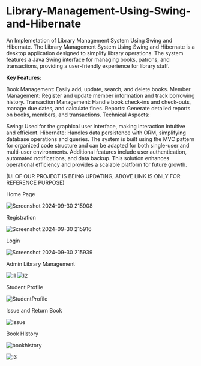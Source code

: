 # Library-Management-Using-Swing-and-Hibernate
An Implemetation of Library Management System Using Swing and Hibernate.
The Library Management System Using Swing and Hibernate is a desktop application designed to simplify library operations. The system features a Java Swing interface for managing books, patrons, and transactions, providing a user-friendly experience for library staff.

**Key Features:**

Book Management: Easily add, update, search, and delete books.
Member Management: Register and update member information and track borrowing history.
Transaction Management: Handle book check-ins and check-outs, manage due dates, and calculate fines.
Reports: Generate detailed reports on books, members, and transactions.
Technical Aspects:

Swing: Used for the graphical user interface, making interaction intuitive and efficient.
Hibernate: Handles data persistence with ORM, simplifying database operations and queries.
The system is built using the MVC pattern for organized code structure and can be adapted for both single-user and multi-user environments. Additional features include user authentication, automated notifications, and data backup. This solution enhances operational efficiency and provides a scalable platform for future growth.

(UI OF OUR PROJECT IS BEING UPDATING, ABOVE LINK IS ONLY FOR REFERENCE PURPOSE)

Home Page

![Screenshot 2024-09-30 215908](https://github.com/user-attachments/assets/78afdffe-d041-4a45-b42a-51db43e21898)


Registration

![Screenshot 2024-09-30 215916](https://github.com/user-attachments/assets/1db8b1c0-1bbf-4d59-923e-aed77267b56b)


Login 

![Screenshot 2024-09-30 215939](https://github.com/user-attachments/assets/31cdea33-a7b3-42e4-aab9-70c50dd271f6)


Admin Library Management

![l1](https://github.com/user-attachments/assets/1a759239-f099-4159-9e84-12ba9e3bfc97)
![l2](https://github.com/user-attachments/assets/75ae9aea-28a2-4782-9ffd-e5c49ef4a52a)


Student Profile

![StudentProfile](https://github.com/user-attachments/assets/34d5dbf8-8880-4344-910b-c984882b9682)


Issue and Return Book

![issue](https://github.com/user-attachments/assets/11ea692d-208a-4dab-b337-d28fd1895afa)


Book HIstory

![bookhistory](https://github.com/user-attachments/assets/b97f2432-65b2-4131-a285-748fb2a3cacf)

![l3](https://github.com/user-attachments/assets/e1cbb599-b811-4b4d-a9f5-a04b97359199)
